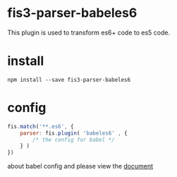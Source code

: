 # fis3-parser-babeles6

This plugin is used to transform es6+ code to es5 code.

# install

``` 
npm install --save fis3-parser-babeles6
```

# config

``` javascript
fis.match('**.es6', {
    parser: fis.plugin( 'babeles6' , {
        /* the config for babel */
    } )
})
```

about babel config and please view the [document](https://babeljs.io/docs/en/6.26.3/babel-core#options)